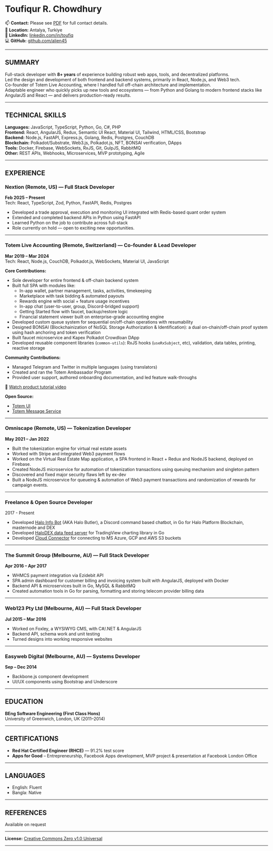 <!-- PDF-IGNORE-START -->
<!-- Header block will be replaced by PDF generation script (.github/scripts/md_to_pdf.py). Make sure to keep both the script and this file update to date with contact details -->
# Toufiqur R. Chowdhury
  
📫 **Contact:** Please see [PDF](https://alien45.github.io/cv/Toufiqur_Chowdhury_CV.pdf) for full contact details.  
📍 **Location:** Antalya, Turkiye  
🔗 **LinkedIn:** [linkedin.com/in/toufiq](https://linkedin.com/in/toufiq)  
💻 **GitHub:** [github.com/alien45](https://github.com/alien45)  
<!-- PDF-IGNORE-END -->

---

## SUMMARY

Full-stack developer with **8+ years** of experience building robust web apps, tools, and decentralized platforms.  
Led the design and development of both frontend and backend systems, primarily in React, Node.js, and Web3 tech.  
Co-founder of Totem Live Accounting, where I handled full off-chain architecture and implementation.  
Adaptable engineer who quickly picks up new tools and ecosystems — from Python and Golang to modern frontend stacks like AngularJS and React — and delivers production-ready results.

---

## TECHNICAL SKILLS

**Languages:** JavaScript, TypeScript, Python, Go, C#, PHP  
**Frontend:** React, AngularJS, Redux, Semantic UI React, Material UI, Tailwind, HTML/CSS, Bootstrap  
**Backend:** Node.js, FastAPI, Express.js, Golang, Redis, Postgres, CouchDB  
**Blockchain:** Polkadot/Substrate, Web3.js, Polkadot.js, NFT, BONSAI verification, DApps  
**Tools:** Docker, Firebase, WebSockets, RxJS, Git, GulpJS, RabbitMQ  
**Other:** REST APIs, Webhooks, Microservices, MVP prototyping, Agile

---

## EXPERIENCE

### **Nextion (Remote, US) — Full Stack Developer**  
**Feb 2025 – Present**  
Tech: React, TypeScript, Zod, Python, FastAPI, Redis, Postgres  
- Developed a trade approval, execution and monitoring UI integrated with Redis-based quant order system  
- Extended and completed backend APIs in Python using FastAPI  
- Learned Python on the job to contribute across full-stack  
- Role currently on hold — open to exciting new opportunities.

---

### **Totem Live Accounting (Remote, Switzerland) — Co-founder & Lead Developer**  
**Mar 2019 – Mar 2024**  
Tech: React, Node.js, CouchDB, Polkadot.js, WebSockets, Material UI, JavaScript

**Core Contributions:**
- Sole developer for entire frontend & off-chain backend system
- Built full SPA with modules like:
  - In-app wallet, partner management, tasks, activities, timekeeping
  - Marketplace with task bidding & automated payouts
  - Rewards engine with social + feature usage incentives
  - In-app chat (user-to-user, group, Discord-bridged support)
  - Getting Started flow with faucet, backup/restore logic
  - Financial statement viewer built on enterprise-grade accounting engine
- Developed custom queue system for sequential on/off-chain operations with resumability
- Designed BONSAI (Blockchainization of NoSQL Storage Authorization & Identification): a dual on-chain/off-chain proof system using hash anchoring and token verification
- Built faucet microservice and Kapex Polkadot Crowdloan DApp
- Developed reusable component libraries (`common-utils`): RxJS hooks (`useRxSubject`, etc), validation, data tables, printing, reactive storage

**Community Contributions:**
- Managed Telegram and Twitter in multiple languages (using translators)
- Created and ran the Totem Ambassador Program
- Provided user support, authored onboarding documentation, and led feature walk-throughs

🎥 [Watch product tutorial video](https://youtu.be/29rViB0SFhA)

**Open Source:**
- [Totem UI](https://gitlab.com/totem-tech/totem-ui)  
- [Totem Message Service](https://gitlab.com/totem-tech/totem-message-service)

---

### **Omniscape (Remote, US) — Tokenization Developer**  
**May 2021 – Jan 2022**  
- Built the tokenization engine for virtual real estate assets  
- Worked with Stripe and integrated Web3 payment flows  
- Worked on the Virtual Real Estate Map application, a SPA frontend in React + Redux and NodeJS backend, deployed on Firebase.
- Created NodeJS microservice for automation of tokenization transactions using queuing mechanism and singleton pattern
- Discovered and fixed major security flaws left by ex-dev
- Built a NodeJS microservice for queueing & automation of Web3 payment transactions and randomization of rewards for campaign events.


---

### **Freelance & Open Source Developer**  
2017 - Present  
- Developed [Halo Info Bot](https://github.com/alien45/halo-info-bot) (AKA Halo Butler), a Discord command based chatbot, in Go for Halo Platform Blockchain, masternode and DEX
- Developed [HaloDEX data feed server](https://github.com/alien45/halodex-chart-feed) for TradingView charting library in Go
- Developed [Cloud Connector](https://github.com/alien45/cloud-connector) for connecting to MS Azure, GCP and AWS S3 buckets

---

### **The Summit Group (Melbourne, AU) — Full Stack Developer**  
**Apr 2016 – Apr 2017**  
- WHMCS payment integration via Ezidebit API  
- SPA admin dashboard for customer billing and invoicing system built with AngularJS, deployed with Docker  
- Backend API & microservices built in Go, MySQL & RabbitMQ
- Created automation tools in Go for parsing, formatting and storing telecom provider billing data 

---

### **Web123 Pty Ltd (Melbourne, AU) — Full Stack Developer**  
**Jul 2015 – Mar 2016**  
- Worked on Foxley, a WYSIWYG CMS, with C#/.NET & AngularJS  
- Backend API, schema work and unit testing
- Turned designs into working responsive websites

---

### **Easyweb Digital (Melbourne, AU) — Systems Developer**  
**Sep – Dec 2014**  
- Backbone.js component development  
- UI/UX components using Bootstrap and Underscore

---

## EDUCATION

**BEng Software Engineering (First Class Hons)**  
University of Greenwich, London, UK (2011–2014)

---

## CERTIFICATIONS

- **Red Hat Certified Engineer (RHCE)** — 91.2% test score
- **Apps for Good** – Entrepreneurship, Facebook Apps development, MVP project & presentation at Facebook London Office

---

## LANGUAGES

- English: Fluent
- Bangla: Native

---

## REFERENCES

Available on request

---
**License:** [Creative Commons Zero v1.0 Universal
](https://alien45.github.io/cv/LICENSE)

---

<!-- PDF-IGNORE-START -->
<!-- padding for GitHub pages only -->
<style>
  body {
    padding-left: 50px;
    padding-right: 50px;
    max-width: 900px;
    margin: auto;
  }

  /* Hide redundant GH page header derived from _config.yml */
  header.site-header {
    display: none;
  }

  h1.project-title {
    display: none;
  }
</style>
<!-- PDF-IGNORE-END -->